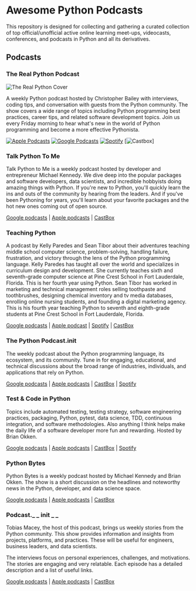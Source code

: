 # Awesome Python Podcasts
This repository is designed for collecting and gathering a curated collection of top official/unofficial active online learning meet-ups, videocasts, conferences, and podcasts in Python and all its derivatives.

## Podcasts

### The Real Python Podcast

![The Real Python Cover](https://github.com/lnxpy/awesome-python-podcasts/blob/main/covers/podcast/real-python-cover.jpg?raw=true)

A weekly Python podcast hosted by Christopher Bailey with interviews, coding tips, and conversation with guests from the Python community. The show covers a wide range of topics including Python programming best practices, career tips, and related software development topics. Join us every Friday morning to hear what's new in the world of Python programming and become a more effective Pythonista.

[![Apple Podcasts](https://img.shields.io/badge/Apple_Podcasts-9933CC?style=for-the-badge&logo=apple-podcasts&logoColor=white)](https://podcasts.apple.com/us/podcast/feed/id1501905538)
[![Google Podcasts](https://img.shields.io/badge/Google_Podcasts-4285F4?style=for-the-badge&logo=google-podcasts&logoColor=white)](https://podcasts.google.com/feed/aHR0cHM6Ly9yZWFscHl0aG9uLmNvbS9wb2RjYXN0cy9ycHAvZmVlZA?sa=X&ved=0CAMQ4aUDahcKEwj48Pjk3dz3AhUAAAAAHQAAAAAQNQ)
[![Spotify](https://img.shields.io/badge/Spotify-1ED760?&style=for-the-badge&logo=spotify&logoColor=white)](https://open.spotify.com/show/41Av6Rq81LfOT3Volz7W9D)
[![Castbox](path-to-castbox)]

### Talk Python To Me
Talk Python to Me is a weekly podcast hosted by developer and entrepreneur Michael Kennedy. We dive deep into the popular packages and software developers, data scientists, and incredible hobbyists doing amazing things with Python. If you're new to Python, you'll quickly learn the ins and outs of the community by hearing from the leaders. And if you've been Pythoning for years, you'll learn about your favorite packages and the hot new ones coming out of open source.

[Google podcasts](https://podcasts.google.com/feed/aHR0cHM6Ly90YWxrcHl0aG9uLmZtL2VwaXNvZGVzL3Jzcw?sa=X&ved=0CBoQ27cFahcKEwj48Pjk3dz3AhUAAAAAHQAAAAAQLA) | [Apple podcasts](https://podcasts.apple.com/us/podcast/talk-python-to-me/id979020229) | [CastBox](https://castbox.fm/channel/Talk-Python-To-Me-id2315)

### Teaching Python
A podcast by Kelly Paredes and Sean Tibor about their adventures teaching middle school computer science, problem-solving, handling failure, frustration, and victory through the lens of the Python programming language. Kelly Paredes has taught all over the world and specializes in curriculum design and development. She currently teaches sixth and seventh-grade computer science at Pine Crest School in Fort Lauderdale, Florida. This is her fourth year using Python. Sean Tibor has worked in marketing and technical management roles selling toothpaste and toothbrushes, designing chemical inventory and tv media databases, enrolling online nursing students, and founding a digital marketing agency. This is his fourth year teaching Python to seventh and eighth-grade students at Pine Crest School in Fort Lauderdale, Florida.

[Google podcasts](https://podcasts.google.com/feed/aHR0cHM6Ly93d3cudGVhY2hpbmdweXRob24uZm0vcnNz?sa=X&ved=0CBsQ27cFahcKEwj48Pjk3dz3AhUAAAAAHQAAAAAQLA) | [Apple podcast](https://podcasts.apple.com/us/podcast/teaching-python/id1445806053) | [Spotify](https://open.spotify.com/show/3dcJgPzmDn6JXn1eoZvnjH) | [CastBox](https://castbox.fm/channel/Teaching-Python-id2771222)

### The Python Podcast.__init__
The weekly podcast about the Python programming language, its ecosystem, and its community. Tune in for engaging, educational, and technical discussions about the broad range of industries, individuals, and applications that rely on Python.

[Google podcasts](https://podcasts.google.com/feed/aHR0cHM6Ly93d3cucHl0aG9ucG9kY2FzdC5jb20vZmVlZC9mdWxsLw?sa=X&ved=0CB4Q27cFahcKEwj48Pjk3dz3AhUAAAAAHQAAAAAQLA) | [Apple podcasts](https://podcasts.apple.com/us/podcast/the-python-podcast-init/id981834425) | [CastBox](https://castbox.fm/channel/id2203387) | [Spotify](https://open.spotify.com/show/5LblXHyyIfoGOL8s3ZcCxe)

### Test & Code in Python
Topics include automated testing, testing strategy, software engineering practices, packaging, Python, pytest, data science, TDD, continuous integration, and software methodologies. Also anything I think helps make the daily life of a software developer more fun and rewarding. Hosted by Brian Okken.

[Google podcasts](https://podcasts.google.com/feed/aHR0cHM6Ly90ZXN0YW5kY29kZS5jb20vcnNz?sa=X&ved=0CBwQ27cFahcKEwj48Pjk3dz3AhUAAAAAHQAAAAAQLA) | [Apple podcasts](https://podcasts.apple.com/us/podcast/test-code-in-python/id1029487211) | [CastBox](https://castbox.fm/channel/Test-%2526-Code-in-Python-id2112406) | [Spotify](https://open.spotify.com/show/3TFuu4Eb7jGgR8cwGrQifa)

### Python Bytes
Python Bytes is a weekly podcast hosted by Michael Kennedy and Brian Okken. The show is a short discussion on the headlines and noteworthy news in the Python, developer, and data science space.

[Google podcasts](https://podcasts.google.com/feed/aHR0cHM6Ly9weXRob25ieXRlcy5mbS9lcGlzb2Rlcy9yc3M?sa=X&ved=0CB0Q27cFahcKEwj48Pjk3dz3AhUAAAAAHQAAAAAQLA) | [Apple podcasts](https://podcasts.apple.com/us/podcast/python-bytes/id1173690032) | [CastBox](https://castbox.fm/channel/Python-Bytes-id410810)

### Podcast._ _ init _ _
Tobias Macey, the host of this podcast, brings us weekly stories from the Python community. This show provides information and insights from projects, platforms, and practices. These will be useful for engineers, business leaders, and data scientists.

The interviews focus on personal experiences, challenges, and motivations. The stories are engaging and very relatable. Each episode has a detailed description and a list of useful links.

[Google podcasts](https://www.google.com/podcasts?feed=aHR0cHM6Ly93d3cucG9kY2FzdGluaXQuY29tL2ZlZWQvbXAzLw%3D%3D) | [Apple podcasts](https://podcasts.apple.com/us/podcast/the-python-podcast-init/id981834425?at=&ct=&ign-mpt=uo%3D6&mt=2) | [CastBox](https://castbox.fm/channel/id406827)
